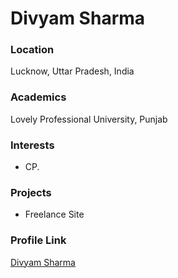 # Divyam Sharma

### Location

Lucknow, Uttar Pradesh, India

### Academics

Lovely Professional University, Punjab

### Interests

- CP.


### Projects

- Freelance Site

### Profile Link

[Divyam Sharma](https://github.com/divyamsharma822)
